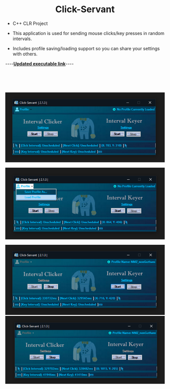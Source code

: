 
# <center>Click-Servant

 - C++ CLR Project

 - This application is used for sending mouse clicks/key presses in random
   intervals.
 - Includes profile saving/loading support so you can share your settings with others.

----[**Updated executable link**](https://github.com/aaprather/Click-Servant/raw/master/Click-Servant.exe)----

<br></br>
<br></br>
![ScreenShot](https://github.com/aaprather/Click-Servant/blob/master/s1.png)

![ScreenShot](https://github.com/aaprather/Click-Servant/blob/master/s2.png)

![ScreenShot](https://github.com/aaprather/Click-Servant/blob/master/s3.png)
![ScreenShot](https://github.com/aaprather/Click-Servant/blob/master/s4.png)

</p>
